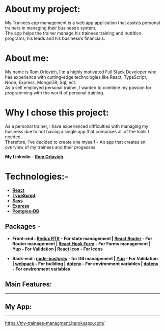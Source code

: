 # **About my project:**

My Trainees app management is a web app application that assists
personal trainers in managing their business’s system.
\
The app helps the trainer manage his trainees training and nutrition programs, his leads and his business’s financials.

# **About me:**

My name is Rom Orlovich, I'm a highly motivated Full Stack Developer who has experience with cutting-edge technologies like React, TypeScript, Node, Express, MongoDB, Sql, ect.
\
As a self employed personal trainer, I wanted to combine my passion for programming with the world of personal training.

# **Why I chose this project:**
As a personal trainer, I have experienced difficulties with managing my business due to not having a single app that comprises all of the tools I needed.
\
Therefore, I've decided to create one myself - An app that creates an overview of my trainees and their progesses.

**My Linkedin** - **[Rom Orlovich](https://www.linkedin.com/in/rom-orlovich/)**

# **Technologies:**-

- **[React](https://reactjs.org/)**
- **[TypeScript](https://www.typescriptlang.org/)**
- **[Sass](https://www.npmjs.com/package/sass)**
- **[Express](https://www.npmjs.com/package/express)**
- **[Postgres-DB](https://www.postgresql.org/)**

## Packages -

- **Front-end : [Redux RTK](https://www.npmjs.com/package/@reduxjs/toolkit) - For state management | [React Router](https://www.npmjs.com/package/react-router-dom) - For Router management | [React Hook Form](https://www.npmjs.com/package/react-hook-form) - For Forms management | [Yup](https://www.npmjs.com/package/yup) - For Validation | [React Icon](https://www.npmjs.com/package/react-icons) - For Icons**

- **Back-end : [node-postgres](https://www.npmjs.com/package/pg) - for DB management | [Yup](https://www.npmjs.com/package/yup) - For Validation | [webpack](https://www.npmjs.com/package/webpack) - For building | [dotenv](https://www.npmjs.com/package/dotenv) - For environment variables | [dotenv](https://www.npmjs.com/package/dotenv) - For environment variables**

## **Main Features:**

---

## **My App:**

---

https://my-trainees-managment.herokuapp.com/

